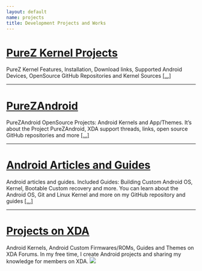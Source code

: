 ```yaml
---
layout: default
name: projects
title: Development Projects and Works
---
```


# [PureZ Kernel Projects](project/purez-kernel.md)
PureZ Kernel Features, Installation, Download links, Supported Android Devices, OpenSource GitHub Repositories and Kernel Sources [[...]](project/purez-kernel.html)

----

# [PureZAndroid](project/purezandroid-projects.md)
PureZAndroid OpenSource Projects: Android Kernels and App/Themes. It’s about the Project PureZAndroid, XDA support threads, links, open source GitHub repositories and more [[...]](project/purezandroid-projects.html)

----

# [Android Articles and Guides](project/android-articles.md)
Android articles and guides. Included Guides: Building Custom Android OS, Kernel, Bootable Custom recovery and more. You can learn about the Android OS, Git and Linux Kernel and more on my GitHub repository and guides [[...]](project/android-articles.html)

----

# [Projects on XDA](project/xda-threads-collection.md)
Android Kernels, Android Custom Firmwares/ROMs, Guides and Themes on XDA Forums. In my free time, I create Android projects and sharing my knowledge for members on XDA.
<img src="https://s20.postimg.cc/4qq51vcl9/xda-developers.png" />

